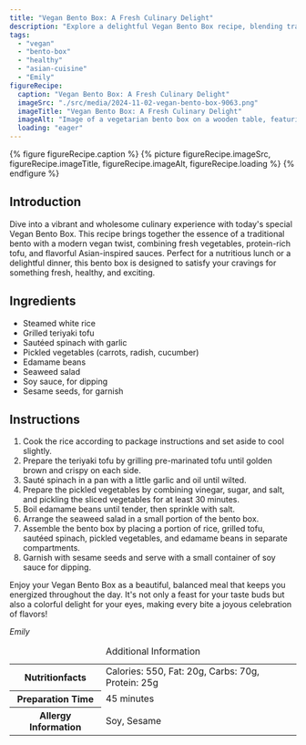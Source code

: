 ```yaml
---
title: "Vegan Bento Box: A Fresh Culinary Delight"
description: "Explore a delightful Vegan Bento Box recipe, blending traditional Asian flavors with vegan ingredients for a nutritious meal, perfect for lunch or dinner."
tags:
  - "vegan"
  - "bento-box"
  - "healthy"
  - "asian-cuisine"
  - "Emily"
figureRecipe: 
  caption: "Vegan Bento Box: A Fresh Culinary Delight"
  imageSrc: "./src/media/2024-11-02-vegan-bento-box-9063.png"
  imageTitle: "Vegan Bento Box: A Fresh Culinary Delight"
  imageAlt: "Image of a vegetarian bento box on a wooden table, featuring steamed rice, grilled teriyaki tofu, sautéed spinach, pickled vegetables, edamame, seaweed salad, and soy sauce."
  loading: "eager"
---
```


{% figure figureRecipe.caption %}
{% picture figureRecipe.imageSrc, figureRecipe.imageTitle, figureRecipe.imageAlt, figureRecipe.loading %}
{% endfigure %}

## Introduction

Dive into a vibrant and wholesome culinary experience with today's special Vegan Bento Box. This recipe brings together the essence of a traditional bento with a modern vegan twist, combining fresh vegetables, protein-rich tofu, and flavorful Asian-inspired sauces. Perfect for a nutritious lunch or a delightful dinner, this bento box is designed to satisfy your cravings for something fresh, healthy, and exciting.

## Ingredients

- Steamed white rice
- Grilled teriyaki tofu
- Sautéed spinach with garlic
- Pickled vegetables (carrots, radish, cucumber)
- Edamame beans
- Seaweed salad
- Soy sauce, for dipping
- Sesame seeds, for garnish

## Instructions

1. Cook the rice according to package instructions and set aside to cool slightly.
2. Prepare the teriyaki tofu by grilling pre-marinated tofu until golden brown and crispy on each side.
3. Sauté spinach in a pan with a little garlic and oil until wilted.
4. Prepare the pickled vegetables by combining vinegar, sugar, and salt, and pickling the sliced vegetables for at least 30 minutes.
5. Boil edamame beans until tender, then sprinkle with salt.
6. Arrange the seaweed salad in a small portion of the bento box.
7. Assemble the bento box by placing a portion of rice, grilled tofu, sautéed spinach, pickled vegetables, and edamame beans in separate compartments.
8. Garnish with sesame seeds and serve with a small container of soy sauce for dipping.

Enjoy your Vegan Bento Box as a beautiful, balanced meal that keeps you energized throughout the day. It's not only a feast for your taste buds but also a colorful delight for your eyes, making every bite a joyous celebration of flavors!

*Emily*

<table><caption class='sr-only'>Additional Information</caption><tr><th>Nutritionfacts</th><td>Calories: 550, Fat: 20g, Carbs: 70g, Protein: 25g&nbsp;</td></tr><tr><th>Preparation Time</th><td>45 minutes&nbsp;</td></tr><tr><th>Allergy Information</th><td>Soy, Sesame&nbsp;</td></tr></table>

